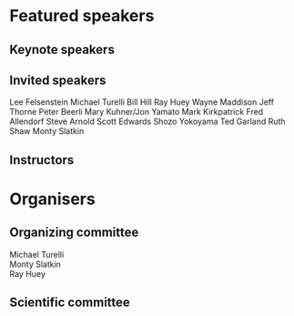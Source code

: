 # Featured speakers

## Keynote speakers


## Invited speakers

Lee Felsenstein
Michael Turelli
Bill Hill
Ray Huey
Wayne Maddison
Jeff Thorne
Peter Beerli
Mary Kuhner/Jon Yamato
Mark Kirkpatrick
Fred Allendorf
Steve Arnold
Scott Edwards
Shozo Yokoyama
Ted Garland
Ruth Shaw
Monty Slatkin


## Instructors


# Organisers


## Organizing committee

Michael Turelli  
Monty Slatkin  
Ray Huey  

## Scientific committee
